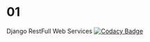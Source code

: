 # 01
 Django RestFull Web Services
[![Codacy Badge](https://api.codacy.com/project/badge/Grade/714ca44ca15844fd8b24cfc04180da8b)](https://www.codacy.com/manual/davidgg090/01?utm_source=github.com&amp;utm_medium=referral&amp;utm_content=davidgg090/01&amp;utm_campaign=Badge_Grade)